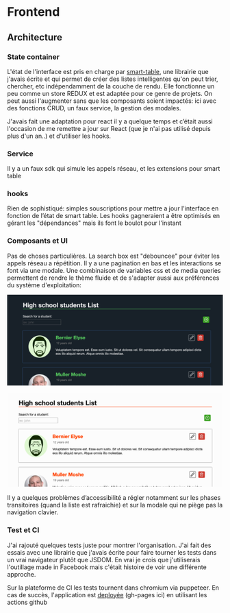 # Frontend

## Architecture

### State container

L'état de l'interface est pris en charge par [smart-table](https://smart-table.org), une librairie que j'avais écrite et qui permet de créer des listes intelligentes qu'on peut trier, chercher, etc indépendamment de la couche de rendu.
Elle fonctionne un peu comme un store REDUX et est adaptée pour ce genre de projets. On peut aussi l'augmenter sans que les composants soient impactés: ici avec des fonctions CRUD, un faux service, la gestion des modales.

J'avais fait une adaptation pour react il y a quelque temps et c’était aussi l'occasion de me remettre a jour sur React (que je n'ai pas utilisé depuis plus d'un an..) et d'utiliser les hooks.

### Service

Il y a un faux sdk qui simule les appels réseau, et les extensions pour smart table

### hooks

Rien de sophistiqué: simples souscriptions pour mettre a jour l'interface en fonction de l’état de smart table. Les hooks gagneraient a être optimisés en gérant les "dépendances" mais ils font le boulot pour l'instant

### Composants et UI

Pas de choses particulières. La search box est "debouncee" pour éviter les appels réseau a répétition. Il y a une pagination en bas et les interactions se font via une modale.
Une combinaison de variables css et de media queries permettent de rendre le thème fluide et de s'adapter aussi aux préférences du système d'exploitation:

![dark theme](../media/dark.png)

![light theme](../media/light.png)

Il y a quelques problèmes d’accessibilité a régler notamment sur les phases transitoires (quand la liste est rafraichie) et sur la modale qui ne piège pas la navigation clavier.

### Test et CI

J'ai rajouté quelques tests juste pour montrer l'organisation. J'ai fait des essais avec une librairie que j'avais écrite pour faire tourner les tests dans un vrai navigateur plutôt que JSDOM. En vrai je crois que j'utiliserais l'outillage made in Facebook mais c'était histoire de voir une différente approche. 

Sur la plateforme de CI les tests tournent dans chromium via puppeteer. En cas de succès, l'application est [deployée](https://lorenzofox3.github.io/lls-test/) (gh-pages ici) en utilisant les actions github
